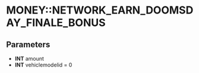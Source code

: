 # MONEY::NETWORK_EARN_DOOMSDAY_FINALE_BONUS

## Parameters
* **INT** amount
* **INT** vehiclemodelid = 0